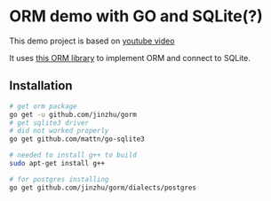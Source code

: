# ORM demo with GO and SQLite(?)

This demo project is based on [youtube video](https://youtube.cin/watch?v=VAGodyl84OY)

It uses [this ORM library](https://gorm.io/docs/) to implement ORM and connect to SQLite.

## Installation

```bash
# get orm package
go get -u github.com/jinzhu/gorm
# get sqlite3 driver
# did not worked properly
go get github.com/mattn/go-sqlite3

# needed to install g++ to build
sudo apt-get install g++

# for postgres installing 
go get github.com/jinzhu/gorm/dialects/postgres



```
